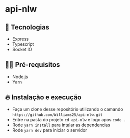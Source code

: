 # api-nlw

## 🚀 Tecnologias
- Express
- Typescript
- Socket IO

## ✋🏻 Pré-requisitos
- Node.js
- Yarn

## 🔥 Instalação e execução
- Faça um clone desse repositório utilizando o camando `https://github.com/Williams25/api-nlw.git`
- Entre na pasta do projeto `cd api-nlw` e logo apos `code .`
- Rode `yarn install` para intalar as dependencias
- Rode `yarn dev` para iniciar o servidor
